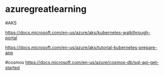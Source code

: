 # azuregreatlearning

#AKS

https://docs.microsoft.com/en-us/azure/aks/kubernetes-walkthrough-portal

https://docs.microsoft.com/en-us/azure/aks/tutorial-kubernetes-prepare-app


#cosmos
https://docs.microsoft.com/en-us/azure/cosmos-db/sql-api-get-started
